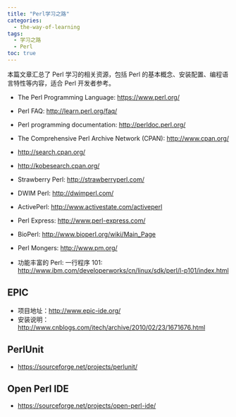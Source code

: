```yaml
---
title: "Perl学习之路"
categories:
  - the-way-of-learning
tags:
  - 学习之路
  - Perl
toc: true
---
```


本篇文章汇总了 Perl 学习的相关资源，包括 Perl 的基本概念、安装配置、编程语言特性等内容，适合 Perl 开发者参考。

* The Perl Programming Language: <https://www.perl.org/>
* Perl FAQ: <http://learn.perl.org/faq/>
* Perl programming documentation: <http://perldoc.perl.org/>
* The Comprehensive Perl Archive Network (CPAN): <http://www.cpan.org/>
* <http://search.cpan.org/>
* <http://kobesearch.cpan.org/>

* Strawberry Perl: <http://strawberryperl.com/>
* DWIM Perl: <http://dwimperl.com/>
* ActivePerl: <http://www.activestate.com/activeperl>
* Perl Express: <http://www.perl-express.com/>
* BioPerl: <http://www.bioperl.org/wiki/Main_Page>
* Perl Mongers: <http://www.pm.org/>

* 功能丰富的 Perl: 一行程序 101: <http://www.ibm.com/developerworks/cn/linux/sdk/perl/l-p101/index.html>

## EPIC

* 项目地址：<http://www.epic-ide.org/>
* 安装说明：<http://www.cnblogs.com/itech/archive/2010/02/23/1671676.html>

## PerlUnit

* <https://sourceforge.net/projects/perlunit/>

## Open Perl IDE

* <https://sourceforge.net/projects/open-perl-ide/>